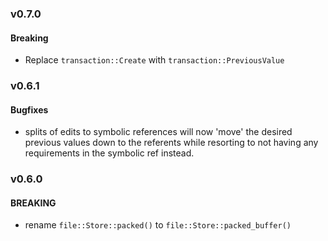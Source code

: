 ### v0.7.0

#### Breaking

* Replace `transaction::Create` with `transaction::PreviousValue`

### v0.6.1

#### Bugfixes

* splits of edits to symbolic references will now 'move' the desired previous values down to the
  referents while resorting to not having any requirements in the symbolic ref instead.

### v0.6.0

#### BREAKING

- rename `file::Store::packed()` to `file::Store::packed_buffer()`
